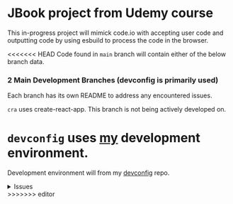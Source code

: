 # JBook project from Udemy course

This in-progress project will mimick code.io with accepting user code and outputting
 code by using esbuild to process the code in the browser.

<<<<<<< HEAD
Code found in `main` branch will contain either of the below branch data.

### 2 Main Development Branches (devconfig is primarily used)

Each branch has its own README to address any encountered issues.

`cra` uses create-react-app. This branch is not being actively developed on.

`devconfig` uses [my](https://github.com/justin0979/devconfig)
development environment.
=======
Development environment will from my
[devconfig](https://github.com/justin0979/devconfig) repo.

<details>
  <summary>Issues</summary>

<details>
<summary>
2 ways to solve (2nd solution is best):
</summary>
<summary>
Solved issue with my dev-configuration to add `esbuild.wasm`
file to `dist` directory by running:
</summary>

`ERROR in Conflict: Multiple assets emit different content to the same filename index.html`

</summary>

In `webpack.dev.js`:

```javascript
output: {
  publicPath: "auto";
}
```

<summary>
Another solution is to set `wasmURL` in `esbuild.startService` to use `unpkg`
</summary>

```javascript
const startService = async () => {
  const service = await esbuild.startService({
    worker: true,
    wasmURL:
      "https://unpkg.com/esbuild-wasm@0.8.27/esbuild.wasm",
  });
};
```

Now, `esbuild.wasm` does not need to be added to `public/`.

</details>

---

<details>

<summary>Solved issue with saving changes and browser showing error:</summary>

```sh
GET http://localhost:3000/favicon.ico  [HTTP/1.1 404 Not Found 0ms]
```

In `config/webpack.common.js` add:

```javascript
module.exports = {
  // ...,
  plugins: [
    new CopyWebpackPlugin({
      patterns: [
        {
          from: "public/esbuild.wasm",
        },
      ],
    }),
  ],
};
```

</details>

---

</details>
>>>>>>> editor
